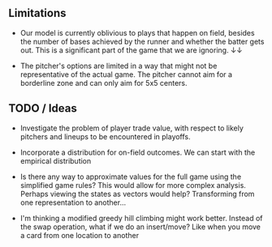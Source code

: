 ## Limitations
- Our model is currently oblivious to plays that happen on field, besides the number of bases achieved
by the runner and whether the batter gets out. This is a significant part of the game that we are ignoring. ↓↓

- The pitcher's options are limited in a way that might not be representative of the actual game. The pitcher cannot
aim for a borderline zone and can only aim for 5x5 centers.

## TODO / Ideas
- Investigate the problem of player trade value, with respect to likely pitchers and lineups to be encountered in playoffs.

- Incorporate a distribution for on-field outcomes. We can start with the empirical distribution

- Is there any way to approximate values for the full game using the simplified game rules? This would allow
  for more complex analysis. Perhaps viewing the states as vectors would help? Transforming from one representation to another...

- I'm thinking a modified greedy hill climbing might work better. Instead of the swap operation, what if we do an
  insert/move? Like when you move a card from one location to another